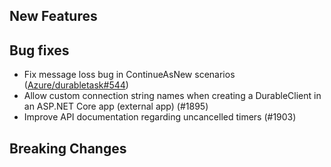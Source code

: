 ## New Features

## Bug fixes

* Fix message loss bug in ContinueAsNew scenarios ([Azure/durabletask#544](https://github.com/Azure/durabletask/pull/544))
* Allow custom connection string names when creating a DurableClient in an ASP.NET Core app (external app) (#1895)
* Improve API documentation regarding uncancelled timers (#1903)

## Breaking Changes
